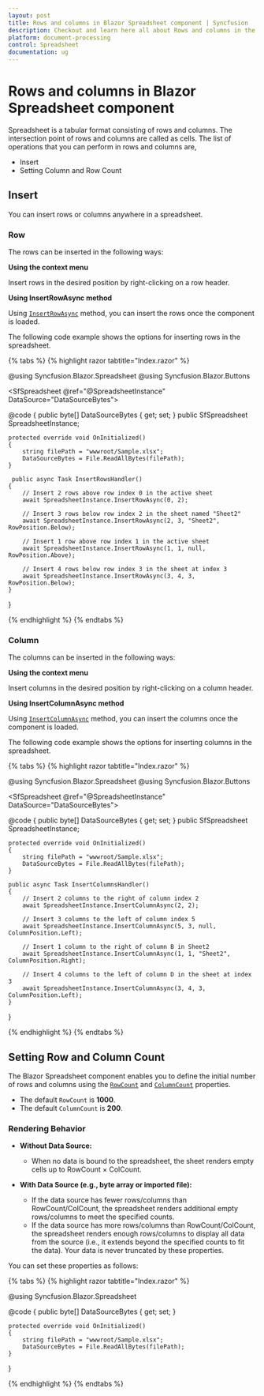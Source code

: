 ```yaml
---
layout: post
title: Rows and columns in Blazor Spreadsheet component | Syncfusion
description: Checkout and learn here all about Rows and columns in the Syncfusion Blazor Spreadsheet component and more.
platform: document-processing
control: Spreadsheet
documentation: ug
---
```


# Rows and columns in Blazor Spreadsheet component

Spreadsheet is a tabular format consisting of rows and columns. The intersection point of rows and columns are called as cells. The list of operations that you can perform in rows and columns are,

*   Insert
*   Setting Column and Row Count

## Insert

You can insert rows or columns anywhere in a spreadsheet.

### Row

The rows can be inserted in the following ways:

**Using the context menu**

 Insert rows in the desired position by right-clicking on a row header.

**Using InsertRowAsync method**

Using [`InsertRowAsync`](https://help.syncfusion.com/cr/blazor/Syncfusion.Blazor.Spreadsheet.SfSpreadsheet.html#Syncfusion_Blazor_Spreadsheet_SfSpreadsheet_InsertRowAsync_System_Int32_System_Int32_System_Object_Syncfusion_Blazor_Spreadsheet_RowPosition_) method, you can insert the rows once the component is loaded.

The following code example shows the options for inserting rows in the spreadsheet.

{% tabs %}
{% highlight razor tabtitle="Index.razor" %}

@using Syncfusion.Blazor.Spreadsheet
@using Syncfusion.Blazor.Buttons

<SfButton OnClick="InsertRowsHandler" Content="Insert Rows"></SfButton>
<SfSpreadsheet @ref="@SpreadsheetInstance" DataSource="DataSourceBytes">
    <SpreadsheetRibbon></SpreadsheetRibbon>
</SfSpreadsheet>

@code {
    public byte[] DataSourceBytes { get; set; }
    public SfSpreadsheet SpreadsheetInstance;

    protected override void OnInitialized()
    {
        string filePath = "wwwroot/Sample.xlsx";
        DataSourceBytes = File.ReadAllBytes(filePath);
    }

     public async Task InsertRowsHandler()
    {
        // Insert 2 rows above row index 0 in the active sheet
        await SpreadsheetInstance.InsertRowAsync(0, 2);

        // Insert 3 rows below row index 2 in the sheet named "Sheet2"
        await SpreadsheetInstance.InsertRowAsync(2, 3, "Sheet2", RowPosition.Below);

        // Insert 1 row above row index 1 in the active sheet
        await SpreadsheetInstance.InsertRowAsync(1, 1, null, RowPosition.Above);

        // Insert 4 rows below row index 3 in the sheet at index 3
        await SpreadsheetInstance.InsertRowAsync(3, 4, 3, RowPosition.Below);
    }
}

{% endhighlight %}
{% endtabs %}

### Column

The columns can be inserted in the following ways:

**Using the context menu**

Insert columns in the desired position by right-clicking on a column header.

**Using InsertColumnAsync method**

Using [`InsertColumnAsync`](https://help.syncfusion.com/cr/blazor/Syncfusion.Blazor.Spreadsheet.SfSpreadsheet.html#Syncfusion_Blazor_Spreadsheet_SfSpreadsheet_InsertColumnAsync_System_Int32_System_Int32_System_Object_Syncfusion_Blazor_Spreadsheet_ColumnPosition_) method, you can insert the columns once the component is loaded.

The following code example shows the options for inserting columns in the spreadsheet.

{% tabs %}
{% highlight razor tabtitle="Index.razor" %}

@using Syncfusion.Blazor.Spreadsheet
@using Syncfusion.Blazor.Buttons

<SfButton OnClick="InsertColumnsHandler" Content="Insert Columns"></SfButton>
<SfSpreadsheet @ref="@SpreadsheetInstance" DataSource="DataSourceBytes">
    <SpreadsheetRibbon></SpreadsheetRibbon>
</SfSpreadsheet>

@code {
    public byte[] DataSourceBytes { get; set; }
    public SfSpreadsheet SpreadsheetInstance;

    protected override void OnInitialized()
    {
        string filePath = "wwwroot/Sample.xlsx";
        DataSourceBytes = File.ReadAllBytes(filePath);
    }

    public async Task InsertColumnsHandler()
    {
        // Insert 2 columns to the right of column index 2
        await SpreadsheetInstance.InsertColumnAsync(2, 2);

        // Insert 3 columns to the left of column index 5
        await SpreadsheetInstance.InsertColumnAsync(5, 3, null, ColumnPosition.Left);

        // Insert 1 column to the right of column B in Sheet2
        await SpreadsheetInstance.InsertColumnAsync(1, 1, "Sheet2", ColumnPosition.Right);

        // Insert 4 columns to the left of column D in the sheet at index 3
        await SpreadsheetInstance.InsertColumnAsync(3, 4, 3, ColumnPosition.Left);
    }
}

{% endhighlight %}
{% endtabs %}

## Setting Row and Column Count

The Blazor Spreadsheet component enables you to define the initial number of rows and columns using the [`RowCount`](https://help.syncfusion.com/cr/blazor/Syncfusion.Blazor.Spreadsheet.SfSpreadsheet.html#Syncfusion_Blazor_Spreadsheet_SfSpreadsheet_RowCount) and [`ColumnCount`](https://help.syncfusion.com/cr/blazor/Syncfusion.Blazor.Spreadsheet.SfSpreadsheet.html#Syncfusion_Blazor_Spreadsheet_SfSpreadsheet_ColumnCount) properties.

*   The default `RowCount` is **1000**.
*   The default `ColumnCount` is **200**.

### Rendering Behavior

- **Without Data Source:** 

  - When no data is bound to the spreadsheet, the sheet renders empty cells up to RowCount × ColCount.

- **With Data Source (e.g., byte array or imported file):**

  - If the data source has fewer rows/columns than RowCount/ColCount, the spreadsheet renders additional empty rows/columns to meet the specified counts.
  - If the data source has more rows/columns than RowCount/ColCount, the spreadsheet renders enough rows/columns to display all data from the source (i.e., it extends beyond the specified counts to fit the data). Your data is never truncated by these properties.


You can set these properties as follows:

{% tabs %}
{% highlight razor tabtitle="Index.razor" %}

@using Syncfusion.Blazor.Spreadsheet

<SfSpreadsheet DataSource="DataSourceBytes" RowCount="1200" ColumnCount="300" >
    <SpreadsheetRibbon></SpreadsheetRibbon>
</SfSpreadsheet>

@code {
    public byte[] DataSourceBytes { get; set; }

    protected override void OnInitialized()
    {
        string filePath = "wwwroot/Sample.xlsx";
        DataSourceBytes = File.ReadAllBytes(filePath);
    }
}

{% endhighlight %}
{% endtabs %}
